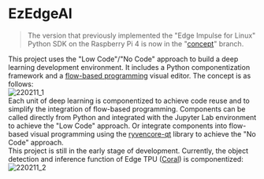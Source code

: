 # EzEdgeAI  
  
> The version that previously implemented the "Edge Impulse for Linux" Python SDK on the Raspberry Pi 4 is now in the "[concept](https://github.com/on-device-ai/EzEdgeAI/tree/concept)" branch.  
  
This project uses the "Low Code"/"No Code" approach to build a deep learning development environment. It includes a Python componentization framework and a [flow-based programming](https://en.wikipedia.org/wiki/Flow-based_programming) visual editor. The concept is as follows:  
![220211_1](https://user-images.githubusercontent.com/44540872/153594650-99919ea8-ac20-486b-ab66-b6739e1a55e1.png)  
Each unit of deep learning is componentized to achieve code reuse and to simplify the integration of flow-based programming. Components can be called directly from Python and integrated with the Jupyter Lab environment to achieve the "Low Code" approach. Or integrate components into flow-based visual programming using the [ryvencore-qt](https://github.com/leon-thomm/ryvencore-qt) library to achieve the "No Code" approach.  
This project is still in the early stage of development. Currently, the object detection and inference function of Edge TPU ([Coral](https://coral.ai/products/accelerator/)) is componentized:  
![220211_2](https://user-images.githubusercontent.com/44540872/153594745-185b06f1-7311-4305-a739-8c96de18ba65.png)  
